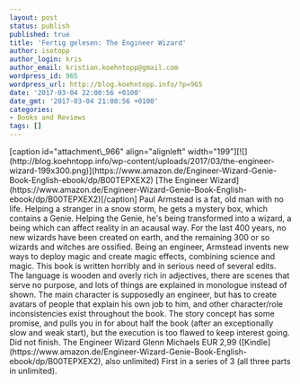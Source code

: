 ```yaml
---
layout: post
status: publish
published: true
title: 'Fertig gelesen: The Engineer Wizard'
author: isotopp
author_login: kris
author_email: kristian.koehntopp@gmail.com
wordpress_id: 965
wordpress_url: http://blog.koehntopp.info/?p=965
date: '2017-03-04 22:00:56 +0100'
date_gmt: '2017-03-04 21:00:56 +0100'
categories:
- Books and Reviews
tags: []
---
```

<p>[caption id="attachment\_966" align="alignleft" width="199"][![](http://blog.koehntopp.info/wp-content/uploads/2017/03/the-engineer-wizard-199x300.png)](https://www.amazon.de/Engineer-Wizard-Genie-Book-English-ebook/dp/B00TEPXEX2) [The Engineer Wizard](https://www.amazon.de/Engineer-Wizard-Genie-Book-English-ebook/dp/B00TEPXEX2)[/caption] Paul Armstead is a fat, old man with no life. Helping a stranger in a snow storm, he gets a mystery box, which contains a Genie. Helping the Genie, he's being transformed into a wizard, a being which can affect reality in an acausal way. For the last 400 years, no new wizards have been created on earth, and the remaining 300 or so wizards and witches are ossified. Being an engineer, Armstead invents new ways to deploy magic and create magic effects, combining science and magic.<!--more--> This book is written horribly and in serious need of several edits. The language is wooden and overly rich in adjectives, there are scenes that serve no purpose, and lots of things are explained in monologue instead of shown. The main character is supposedly an engineer, but has to create avatars of people that explain his own job to him, and other character/role inconsistencies exist throughout the book. The story concept has some promise, and pulls you in for about half the book (after an exceptionally slow and weak start), but the execution is too flawed to keep interest going. Did not finish. The Engineer Wizard Glenn Michaels EUR 2,99 ([Kindle](https://www.amazon.de/Engineer-Wizard-Genie-Book-English-ebook/dp/B00TEPXEX2), also unlimited) First in a series of 3 (all three parts in unlimited).</p>
